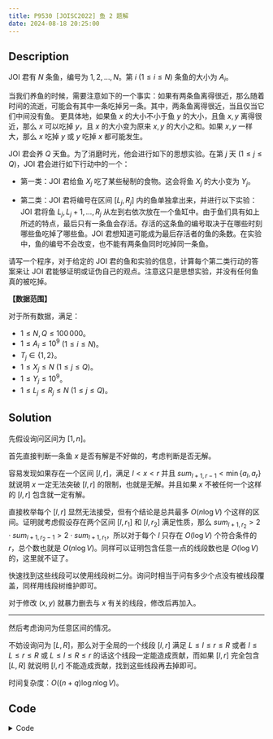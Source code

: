 ```yaml
---
title: P9530 [JOISC2022] 鱼 2 题解
date: 2024-08-18 20:25:00
---
```


## Description

JOI 君有 $N$ 条鱼，编号为 $1,2,\dots,N$。第 $i$ $(1 \le i \le N)$ 条鱼的大小为 $A_i$。

当我们养鱼的时候，需要注意如下的一个事实：如果有两条鱼离得很近，那么随着时间的流逝，可能会有其中一条吃掉另一条。其中，两条鱼离得很近，当且仅当它们中间没有鱼。
更具体地，如果鱼 $x$ 的大小不小于鱼 $y$ 的大小，且鱼 $x,y$ 离得很近，那么 $x$ 可以吃掉 $y$，且 $x$ 的大小变为原来 $x,y$ 的大小之和。如果 $x,y$ 一样大，那么 $x$ 吃掉 $y$ 或 $y$ 吃掉 $x$ 都可能发生。

JOI 君会养 $Q$ 天鱼。为了消磨时光，他会进行如下的思想实验。在第 $j$ 天 $(1 \le j \le Q)$，JOI 君会进行如下行动中的一个：

- 第一类：JOI 君给鱼 $X_j$ 吃了某些秘制的食物。这会将鱼 $X_j$ 的大小变为 $Y_j$。

- 第二类：JOI 君将编号在区间 $[L_j,R_j]$ 内的鱼单独拿出来，并进行以下实验：  
  JOI 君将鱼 $L_j,L_j+1,\dots,R_j$ 从左到右依次放在一个鱼缸中。由于鱼们具有如上所述的特点，最后只有一条鱼会存活。存活的这条鱼的编号取决于在哪些时刻哪些鱼吃掉了哪些鱼。JOI 君想知道可能成为最后存活者的鱼的条数。在实验中，鱼的编号不会改变，也不能有两条鱼同时吃掉同一条鱼。

请写一个程序，对于给定的 JOI 君的鱼和实验的信息，计算每个第二类行动的答案来让 JOI 君能够证明或证伪自己的观点。注意这只是思想实验，并没有任何鱼真的被吃掉。

**【数据范围】**

对于所有数据，满足：

- $1 \le N,Q \le 100\,000$。
- $1 \le A_i \le 10^9$ $(1\le i\le N)$。
- $T_j \in \{1,2\}$。
- $1 \le X_j \le N$ $(1\le j\le Q)$。
- $1 \le Y_j \le 10^9$。
- $1 \le L_j \le R_j \le N$ $(1 \le j \le Q)$。

## Solution

先假设询问区间为 $[1,n]$。

首先直接判断一条鱼 $x$ 是否有解是不好做的，考虑判断是否无解。

容易发现如果存在一个区间 $[l,r]$，满足 $l<x<r$ 并且 $sum_{l+1,r-1}<\min\{a_l,a_r\}$ 就说明 $x$ 一定无法突破 $[l,r]$ 的限制，也就是无解。并且如果 $x$ 不被任何一个这样的 $[l,r]$ 包含就一定有解。

直接枚举每个 $[l,r]$ 显然无法接受，但有个结论是总共最多 $O(n\log V)$ 个这样的区间。证明就考虑假设存在两个区间 $[l,r_1]$ 和 $[l,r_2]$ 满足性质，那么 $sum_{l+1,r_2}>2\cdot sum_{l+1,r_2-1}>2\cdot sum_{l+1,r_1}$，所以对于每个 $l$ 只存在 $O(\log V)$ 个符合条件的 $r$，总个数也就是 $O(n\log V)$。同样可以证明包含任意一点的线段数也是 $O(\log V)$ 的，这里就不证了。

快速找到这些线段可以使用线段树二分。询问时相当于问有多少个点没有被线段覆盖，同样用线段树维护即可。

对于修改 $(x,y)$ 就暴力删去与 $x$ 有关的线段，修改后再加入。

---

然后考虑询问为任意区间的情况。

不妨设询问为 $[L,R]$，那么对于全局的一个线段 $[l,r]$ 满足 $L\leq l\leq r\leq R$ 或者 $l\leq L\leq r\leq R$ 或 $L\leq l\leq R\leq r$ 的话这个线段一定能造成贡献，而如果 $[l,r]$ 完全包含 $[L,R]$ 就说明 $[l,r]$ 不能造成贡献，找到这些线段再去掉即可。

时间复杂度：$O\left((n+q)\log n\log V\right)$。

## Code

<details>
<summary>Code</summary>

```cpp
#include <bits/stdc++.h>

#define int int64_t

const int kMaxN = 1e5 + 5;

int n, q;
int a[kMaxN];
std::set<std::pair<int, int>> st;
std::vector<int> vl[kMaxN], vr[kMaxN];

struct BIT {
  int c[kMaxN];

  void upd(int x, int v) {
    for (; x <= n; x += x & -x) c[x] += v;
  }

  int qry(int x) {
    int ret = 0;
    for (; x; x -= x & -x) ret += c[x];
    return ret;
  }
} bit;

struct SGT1 {
  int mx1[kMaxN * 4], tag1[kMaxN * 4];
  int mx2[kMaxN * 4], tag2[kMaxN * 4];

  void pushup(int x) {
    mx1[x] = std::max(mx1[x << 1], mx1[x << 1 | 1]);
    mx2[x] = std::max(mx2[x << 1], mx2[x << 1 | 1]);
  }

  void addtag(int x, int v1, int v2) {
    mx1[x] += v1, tag1[x] += v1;
    mx2[x] += v2, tag2[x] += v2;
  }

  void pushdown(int x) {
    if (tag1[x] || tag2[x]) {
      addtag(x << 1, tag1[x], tag2[x]), addtag(x << 1 | 1, tag1[x], tag2[x]);
      tag1[x] = tag2[x] = 0;
    }
  }

  void update(int x, int l, int r, int ql, int qr, int v1, int v2) {
    if (l > qr || r < ql) return;
    else if (l >= ql && r <= qr) return addtag(x, v1, v2);
    pushdown(x);
    int mid = (l + r) >> 1;
    update(x << 1, l, mid, ql, qr, v1, v2), update(x << 1 | 1, mid + 1, r, ql, qr, v1, v2);
    pushup(x);
  }

  int getpos1(int x, int l, int r, int ql, int qr, int v) {
    if (l > qr || r < ql || mx1[x] <= v || ql > qr) return 0;
    else if (l >= ql && r <= qr) {
      if (l != r) pushdown(x);
      int mid = (l + r) >> 1;
      if (l == r) return l;
      else return mx1[x << 1 | 1] > v ? getpos1(x << 1 | 1, mid + 1, r, ql, qr, v) : getpos1(x << 1, l, mid, ql, qr, v);
    }
    pushdown(x);
    int mid = (l + r) >> 1, R = getpos1(x << 1 | 1, mid + 1, r, ql, qr, v);
    if (R) return R;
    else return getpos1(x << 1, l, mid, ql, qr, v);
  }

  int getpos2(int x, int l, int r, int ql, int qr, int v) {
    if (l > qr || r < ql || mx2[x] <= v || ql > qr) return 0;
    else if (l >= ql && r <= qr) {
      if (l != r) pushdown(x);
      int mid = (l + r) >> 1;
      if (l == r) return l;
      else return mx2[x << 1] > v ? getpos2(x << 1, l, mid, ql, qr, v) : getpos2(x << 1 | 1, mid + 1, r, ql, qr, v);
    }
    pushdown(x);
    int mid = (l + r) >> 1, L = getpos2(x << 1, l, mid, ql, qr, v);
    if (L) return L;
    else return getpos2(x << 1 | 1, mid + 1, r, ql, qr, v);
  }
} sgt1;

struct SGT2 {
  int mi[kMaxN * 4], cnt[kMaxN * 4], tag[kMaxN * 4];

  void pushup(int x) {
    mi[x] = std::min(mi[x << 1], mi[x << 1 | 1]);
    cnt[x] = 0;
    if (mi[x << 1] == mi[x]) cnt[x] += cnt[x << 1];
    if (mi[x << 1 | 1] == mi[x]) cnt[x] += cnt[x << 1 | 1];
  }

  void addtag(int x, int v) {
    mi[x] += v, tag[x] += v;
  }

  void pushdown(int x) {
    if (tag[x]) {
      addtag(x << 1, tag[x]), addtag(x << 1 | 1, tag[x]);
      tag[x] = 0;
    }
  }

  void build(int x, int l, int r) {
    cnt[x] = r - l + 1;
    if (l == r) return;
    int mid = (l + r) >> 1;
    build(x << 1, l, mid), build(x << 1 | 1, mid + 1, r);
  }

  void update(int x, int l, int r, int ql, int qr, int v) {
    if (l > qr || r < ql) return;
    else if (l >= ql && r <= qr) return addtag(x, v);
    pushdown(x);
    int mid = (l + r) >> 1;
    update(x << 1, l, mid, ql, qr, v), update(x << 1 | 1, mid + 1, r, ql, qr, v);
    pushup(x);
  }

  std::pair<int, int> query(int x, int l, int r, int ql, int qr) {
    if (l > qr || r < ql) return {1e9, 0};
    else if (l >= ql && r <= qr) return {mi[x], cnt[x]};
    pushdown(x);
    int mid = (l + r) >> 1;
    auto L = query(x << 1, l, mid, ql, qr), R = query(x << 1 | 1, mid + 1, r, ql, qr);
    if (L.first == R.first) return {L.first, L.second + R.second};
    else return std::min(L, R);
  }
} sgt2;

void ins(int l, int r) {
  if (r - l + 1 != 1 && !st.count({l, r})) {
    sgt2.update(1, 1, n, l + 1, r - 1, 1);
    st.emplace(l, r);
  }
}

void del(int l, int r) {
  if (r - l + 1 == 1 || !st.count({l, r})) return;
  sgt2.update(1, 1, n, l + 1, r - 1, -1);
  st.erase({l, r});
}

std::vector<std::pair<int, int>> getseg(int x) {
  std::vector<std::pair<int, int>> vl, vr, seg;
  int s1 = bit.qry(x), s2 = -bit.qry(x - 1);
  for (int p = sgt1.getpos1(1, 1, n, 1, x - 1, s1); p; p = sgt1.getpos1(1, 1, n, 1, p - 1, s1)) {
    vl.emplace_back(p, s1 - bit.qry(p));
  }
  for (int p = sgt1.getpos2(1, 1, n, x + 1, n, s2); p; p = sgt1.getpos2(1, 1, n, p + 1, n, s2)) {
    vr.emplace_back(p, bit.qry(p - 1) - s1);
  }
  for (auto [p1, s1] : vl) {
    for (auto [p2, s2] : vr) {
      if (a[p1] > s1 + s2 && a[p2] > s1 + s2) {
        seg.emplace_back(p1, p2);
      }
    }
  }
  return seg;
}

std::vector<std::pair<int, int>> getsegs(int x) {
  std::vector<std::pair<int, int>> seg;
  for (auto [l, r] : st)
    if (l < x && x < r)
      seg.emplace_back(l, r);
  return seg;
}

std::vector<std::pair<int, int>> getsegl(int x) {
  std::vector<std::pair<int, int>> vec;
  int s = -bit.qry(x);
  for (int p = sgt1.getpos2(1, 1, n, x + 1, n, s); p; p = sgt1.getpos2(1, 1, n, p + 1, n, s)) {
    int sum = bit.qry(p - 1) + s;
    if (sum < a[x] && sum < a[p]) vec.emplace_back(x, p);
  }
  return vec;
}

std::vector<std::pair<int, int>> getsegr(int x) {
  std::vector<std::pair<int, int>> vec;
  int s = bit.qry(x - 1);
  for (int p = sgt1.getpos1(1, 1, n, 1, x - 1, s); p; p = sgt1.getpos1(1, 1, n, 1, p - 1, s)) {
    int sum = s - bit.qry(p);
    if (sum < a[x] && sum < a[p]) vec.emplace_back(p, x);
  }
  return vec;
}

void prework() {
  for (int i = 1; i <= n; ++i) {
    sgt1.update(1, 1, n, i, i, a[i], a[i]);
    sgt1.update(1, 1, n, i, n, a[i], 0);
    sgt1.update(1, 1, n, i + 1, n, 0, -a[i]);
    bit.upd(i, a[i]);
  }
  sgt2.build(1, 1, n);
  for (int i = 2; i < n; ++i) {
    auto vec = getseg(i);
    for (auto [l, r] : vec) ins(l, r);
  }
}

void update(int x, int y) {
  auto segs = getseg(x);
  for (auto [l, r] : segs) del(l, r);
  if (x < n - 1) {
    auto seg = getsegl(x);
    for (auto [l, r] : seg) del(l, r);
  }  
  if (x > 2) {
    auto seg = getsegr(x);
    for (auto [l, r] : seg) del(l, r);
  }

  bit.upd(x, y - a[x]);
  sgt1.update(1, 1, n, x, x, y - a[x], y - a[x]);
  sgt1.update(1, 1, n, x, n, y - a[x], 0);
  sgt1.update(1, 1, n, x + 1, n, 0, -(y - a[x]));
  a[x] = y;

  auto seg1 = getseg(x);
  for (auto [l, r] : seg1) ins(l, r);
  if (x < n - 1) {
    auto seg = getsegl(x);
    for (auto [l, r] : seg) ins(l, r);
  }
  if (x > 2) {
    auto seg = getsegr(x);
    for (auto [l, r] : seg) ins(l, r);
  }
}

int query(int l, int r) {
  std::vector<std::pair<int, int>> vec, tmp;
  auto segs = getseg(l);
  for (auto [ll, rr] : segs)
    if (rr > r)
      vec.emplace_back(ll, rr);
  for (auto [l, r] : vec) sgt2.update(1, 1, n, l + 1, r - 1, -1);

  int s1 = bit.qry(r), s2 = -bit.qry(l - 1);
  
  for (int p = sgt1.getpos1(1, 1, n, l, r - 1, s1); p; p = sgt1.getpos1(1, 1, n, l, p - 1, s1)) {
    tmp.emplace_back(p, r + 1);
    sgt2.update(1, 1, n, p + 1, r, 1);
  }

  for (int p = sgt1.getpos2(1, 1, n, l + 1, r, s2); p; p = sgt1.getpos2(1, 1, n, p + 1, r, s2)) {
    tmp.emplace_back(l - 1, p);
    sgt2.update(1, 1, n, l, p - 1, 1);
  }

  auto p = sgt2.query(1, 1, n, l, r);
  for (auto [l, r] : vec) sgt2.update(1, 1, n, l + 1, r - 1, 1);
  for (auto [l, r] : tmp) sgt2.update(1, 1, n, l + 1, r - 1, -1);
  if (!p.first) return p.second;
  else return 0;
}

void dickdreamer() {
  std::cin >> n;
  for (int i = 1; i <= n; ++i) std::cin >> a[i];
  prework();
  std::cin >> q;
  for (int i = 1; i <= q; ++i) {
    int op, l, r;
    std::cin >> op >> l >> r;
    if (op == 1) update(l, r);
    else std::cout << query(l, r) << '\n';
  }
}

int32_t main() {
#ifdef ORZXKR
  freopen("in.txt", "r", stdin);
  freopen("out.txt", "w", stdout);
#endif
  std::ios::sync_with_stdio(0), std::cin.tie(0), std::cout.tie(0);
  int T = 1;
  // std::cin >> T;
  while (T--) dickdreamer();
  // std::cerr << 1.0 * clock() / CLOCKS_PER_SEC << "s\n";
  return 0;
}
```
</details>
